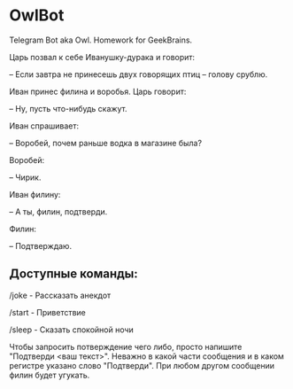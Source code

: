 # OwlBot
Telegram Bot aka Owl. Homework for GeekBrains.

Царь позвал к себе Иванушку-дурака и говорит:

– Если завтра не принесешь двух говорящих птиц – голову срублю.

Иван принес филина и воробья. Царь говорит:

– Ну, пусть что-нибудь скажут.

Иван спрашивает:

– Воробей, почем раньше водка в магазине была?

Воробей:

– Чирик.

Иван филину:

– А ты, филин, подтверди.

Филин:

– Подтверждаю.

 ## Доступные команды: 

/joke  - Рассказать анекдот

/start - Приветствие
 
/sleep - Сказать спокойной ночи

Чтобы запросить потверждение чего либо, просто напишите "Подтверди <ваш текст>".
Неважно в какой части сообщения и в каком регистре указано слово "Подтверди".
При любом другом сообщении филин будет угукать. 
